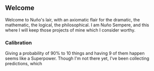 ## Welcome

Welcome to Nuño's lair, with an axiomatic flair for the dramatic, the mathematic, the logical, the philosophical.
I am Nuño Sempere, and this where I will keep those projects of mine which I consider worthy.

### Calibration

Giving a probability of 90% to 10 things and having 9 of them happen seems like a Superpower. Though I'm not there yet, I've been collecting predictions, which 

